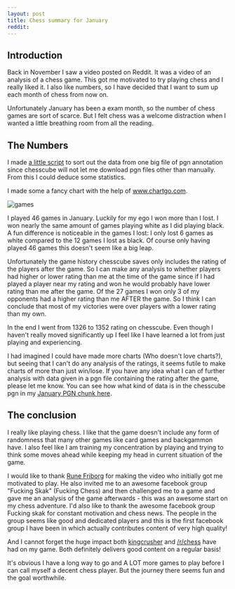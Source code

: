 ```yaml
---
layout: post
title: Chess summary for January
reddit: 
---
```


Introduction
------------

Back in November I saw a video posted on Reddit. It was a video of an analysis of a chess game. This got me motivated to try playing chess and I really liked it. I also like numbers, so I have decided that I want to sum up each month of chess from now on. 

Unfortunately January has been a exam month, so the number of chess games are sort of scarce. But I felt chess was a welcome distraction when I wanted a little breathing room from all the reading.

The Numbers
-----------

I made <a href="https://github.com/madsravn/pgn-divider/blob/master/divider.sh">a little script</a> to sort out the data from one big file of pgn annotation since chesscube will not let me download pgn files other than manually. From this I could deduce some statistics.

I made some a fancy chart with the help of <a href="http://www.chartgo.com">www.chartgo.com</a>. 

<img src="http://madsravn.dk/images/chess1.png" alt="games" />

I played 46 games in January. Luckily for my ego I won more than I lost. I won nearly the same amount of games playing white as I did playing black. A fun difference is noticeable in the games I lost: I only lost 6 games as white compared to the 12 games I lost as black. Of course only having played 46 games this doesn't seem like a big leap.

Unfortunately the game history chesscube saves only includes the rating of the players after the game. So I can make any analysis to whether players had higher or lower rating than me at the time of the game since if I had played a player near my rating and won he would probably have lower rating than me after the game. Of the 27 games I won only 3 of my opponents had a higher rating than me AFTER the game. So I think I can conclude that most of my victories were over players with a lower rating than my own.


In the end I went from 1326 to 1352 rating on chesscube. Even though I haven't really moved significantly up I feel like I have learned a lot from just playing and experiencing.

I had imagined I could have made more charts (Who doesn't love charts?), but seeing that I can't do any analysis of the ratings, it seems futile to make charts of more than just win/lose. If you have any idea what I can of further analysis with data given in a pgn file containing the rating after the game, please let me know. You can see how what kind of data is in the chesscube pgn in my <a href="https://github.com/madsravn/pgn-divider/blob/master/january-2013.pgn">January PGN chunk here</a>.

The conclusion
--------------

I really like playing chess. I like that the game doesn't include any form of randomness that many other games like card games and backgammon have. I also feel like I am training my concentration by playing and trying to think some moves ahead while keeping my head in current situation of the game.

I would like to thank <a href="http://www.youtube.com/user/Ruxistico/videos?view=0">Rune Friborg</a> for making the video who initially got me motivated to play. He also invited me to an awesome facebook group "Fucking Skak" (Fucking Chess) and then challenged me to a game and gave me an analysis of the game afterwards - this was an awesome start on my chess adventure. I'd also like to thank the awesome facebook group Fucking skak for constant motivation and chess news. The people in the group seems like good and dedicated players and this is the first facebook group I have been in which actually contributes content of very high quality!

And I cannot forget the huge impact both <a href="http://www.youtube.com/user/kingscrusher">kingcrusher</a> and <a href="http://www.reddit.com/r/chess">/r/chess</a> have had on my game. Both definitely delivers good content on a regular basis!

It's obvious I have a long way to go and A LOT more games to play before I can call myself a decent chess player. But the journey there seems fun and the goal worthwhile.

